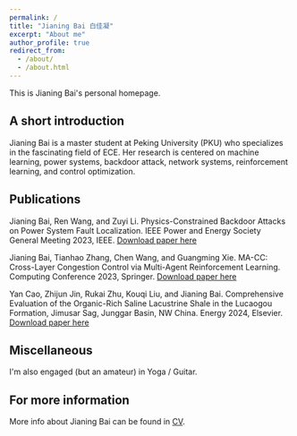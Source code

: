 ```yaml
---
permalink: /
title: "Jianing Bai 白佳凝"
excerpt: "About me"
author_profile: true
redirect_from: 
  - /about/
  - /about.html
---
```


This is Jianing Bai's personal homepage. 

## A short introduction
Jianing Bai is a master student at Peking University (PKU) who specializes in the fascinating field of ECE. Her research is centered on machine learning, power systems, backdoor attack, network systems, reinforcement learning, and control optimization.

## Publications
Jianing Bai, Ren Wang, and Zuyi Li. Physics-Constrained Backdoor Attacks on Power System Fault Localization. IEEE Power and Energy Society General Meeting 2023, IEEE. 
[Download paper here](https://ieeexplore.ieee.org/abstract/document/10252259/)

Jianing Bai, Tianhao Zhang, Chen Wang, and Guangming Xie. MA-CC: Cross-Layer Congestion Control via Multi-Agent Reinforcement Learning. Computing Conference 2023, Springer. 
[Download paper here](https://link.springer.com/chapter/10.1007/978-3-031-37963-5_45)

Yan Cao, Zhijun Jin, Rukai Zhu, Kouqi Liu, and Jianing Bai. Comprehensive Evaluation of the Organic-Rich Saline Lacustrine Shale in the Lucaogou Formation, Jimusar Sag, Junggar Basin, NW China. Energy 2024, Elsevier.
[Download paper here](https://www.sciencedirect.com/science/article/abs/pii/S0360544224005589)

## Miscellaneous
I'm also engaged (but an amateur) in Yoga / Guitar.

## For more information
More info about Jianing Bai can be found in [CV](http://jnbai517.github.io/files/JianingBai_CV.pdf).
